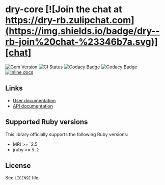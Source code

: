 [gem]: https://rubygems.org/gems/dry-core
[actions]: https://github.com/dry-rb/dry-core/actions
[codacy]: https://www.codacy.com/gh/dry-rb/dry-core
[chat]: https://dry-rb.zulipchat.com
[inchpages]: http://inch-ci.org/github/dry-rb/dry-core

# dry-core [![Join the chat at https://dry-rb.zulipchat.com](https://img.shields.io/badge/dry--rb-join%20chat-%23346b7a.svg)][chat]

[![Gem Version](https://badge.fury.io/rb/dry-core.svg)][gem]
[![CI Status](https://github.com/dry-rb/dry-core/workflows/ci/badge.svg)][actions]
[![Codacy Badge](https://api.codacy.com/project/badge/Grade/40946292b9094624beec604a149a6023)][codacy]
[![Codacy Badge](https://api.codacy.com/project/badge/Coverage/40946292b9094624beec604a149a6023)][codacy]
[![Inline docs](http://inch-ci.org/github/dry-rb/dry-core.svg?branch=master)][inchpages]

## Links

* [User documentation](http://dry-rb.org/gems/dry-core)
* [API documentation](http://rubydoc.info/gems/dry-core)

## Supported Ruby versions

This library officially supports the following Ruby versions:

* MRI >= `2.5
* jruby >= `9.2`

## License

See `LICENSE` file.
